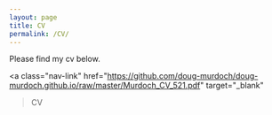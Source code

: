 ```yaml
---
layout: page
title: CV
permalink: /CV/
---
```

<p>
Please find my cv below.
</p>

<a class="nav-link"
  href="https://github.com/doug-murdoch/doug-murdoch.github.io/raw/master/Murdoch_CV_521.pdf" 
  target="_blank"
  >CV</a>


